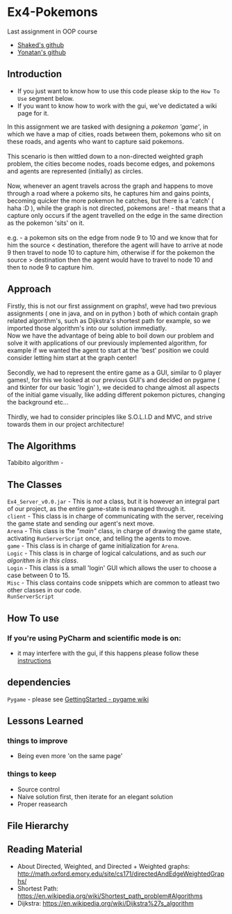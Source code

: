 # Ex4-Pokemons

Last assignment in OOP course

* [Shaked's github](https://github.com/20shaked20)
* [Yonatan's github](https://github.com/Teklar223)

## Introduction
- If you just want to know how to use this code please skip to the ``` How To Use ``` segment below.
- If you want to know how to work with the gui, we've dedictated a wiki page for it.

In this assignment we are tasked with designing a *pokemon 'game'*, in which we have a map of cities, roads between them, pokemons who sit on these roads, and agents who want to capture said pokemons. </br> </br>
This scenario is then wittled down to a non-directed weighted graph problem, the cities become nodes, roads become edges, and pokemons and agents are represented (initially) as circles. </br> </br>
Now, whenever an agent travels across the graph and happens to move through a road where a pokemo sits, he captures him and gains points, becoming quicker the more pokemon he catches, but there is a 'catch' ( haha :D ), while the graph is not directed, pokemons are! - that means that a capture only occurs if the agent travelled on the edge in the same direction as the pokemon 'sits' on it. </br> </br>
e.g. - a pokemon sits on the edge from node 9 to 10 and we know that for him the source < destination, therefore the agent will have to arrive at node 9 then travel to node 10 to capture him, otherwise if for the pokemon the source > destination then the agent would have to travel to node 10 and then to node 9 to capture him.

## Approach
Firstly, this is not our first assignment on graphs!, weve had two previous assignments ( one in java, and on in python ) both of which contain graph related algorithm's, such as Dijkstra's shortest path for example, so we imported those algorithm's into our solution immediatly. </br>
Now we have the advantage of being able to boil down our problem and solve it with applications of our previously implemented algorithm, for example if we wanted the agent to start at the 'best' position we could consider letting him start at the graph center!
</br> </br>
Secondly, we had to represent the entire game as a GUI, similar to 0 player games!, for this we looked at our previous GUI's and decided on pygame ( and tkinter for our basic 'login' ), we decided to change almost all aspects of the initial game visually, like adding different pokemon pictures, changing the background etc...
</br> </br>
Thirdly, we had to consider principles like S.O.L.I.D and MVC, and strive towards them in our project architecture!

## The Algorithms
Tabibito algorithm -

## The Classes
``` Ex4_Server_v0.0.jar ``` - This is *not* a class, but it is however an integral part of our project, as the entire game-state is managed through it.  </br>
``` client ``` - This class is in charge of communicating with the server, receiving the game state and sending our agent's next move.  </br>
``` Arena ``` - This class is the *"main"* class, in charge of drawing the game state, activating ``` RunServerScript ``` once, and telling the agents to move.  </br>
``` game ``` - This class is in charge of game initialization for ``` Arena ```.  </br>
``` Logic ``` - This class is in charge of logical calculations, and as such *our algorithm is in this class*. </br>
``` Login ``` - This class is a small 'login' GUI which allows the user to choose a case between 0 to 15.  </br>
``` Misc ``` - This class contains code snippets which are common to atleast two other classes in our code.  </br>
``` RunServerScript ```


## How To use

### If you're using PyCharm and scientific mode is on:
* it may interfere with the gui, if this happens please follow these [instructions](https://stackoverflow.com/questions/48384041/pycharm-how-to-remove-sciview)

## dependencies

``` Pygame ```  - please see [GettingStarted - pygame wiki](https://www.pygame.org/wiki/GettingStarted)

## Lessons Learned
### things to improve
- Being even more 'on the same page'

### things to keep
- Source control
- Naive solution first, then iterate for an elegant solution
- Proper reasearch

## File Hierarchy


## Reading Material
- About Directed, Weighted, and Directed + Weighted graphs: http://math.oxford.emory.edu/site/cs171/directedAndEdgeWeightedGraphs/
- Shortest Path: https://en.wikipedia.org/wiki/Shortest_path_problem#Algorithms
- Dijkstra: https://en.wikipedia.org/wiki/Dijkstra%27s_algorithm
